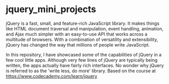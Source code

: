 # jquery_mini_projects

jQuery is a fast, small, and feature-rich JavaScript library. It makes things like HTML document traversal and manipulation, event handling, animation, and Ajax much simpler with an easy-to-use API that works across a multitude of browsers. With a combination of versatility and extensibility, jQuery has changed the way that millions of people write JavaScript.

In this repository, I have showcased some of the capabilities of jQuery in a few cool little apps. Although very few lines of jQuery are typically being written, the apps actually have fairly rich interfaces. No wonder why jQuery is referred to as the 'write less, do more' library. Based on the course at https://www.codecademy.com/learn/jquery
